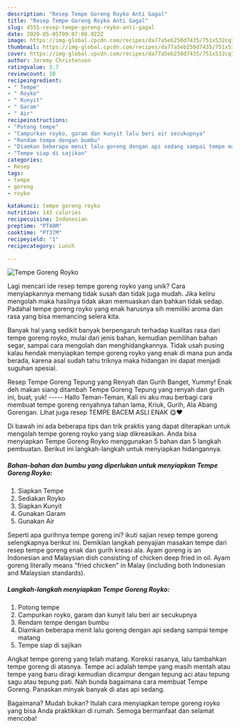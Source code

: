 ```yaml
---
description: "Resep Tempe Goreng Royko Anti Gagal"
title: "Resep Tempe Goreng Royko Anti Gagal"
slug: 4555-resep-tempe-goreng-royko-anti-gagal
date: 2020-05-05T09:07:08.922Z
image: https://img-global.cpcdn.com/recipes/da77a5eb250d7435/751x532cq70/tempe-goreng-royko-foto-resep-utama.jpg
thumbnail: https://img-global.cpcdn.com/recipes/da77a5eb250d7435/751x532cq70/tempe-goreng-royko-foto-resep-utama.jpg
cover: https://img-global.cpcdn.com/recipes/da77a5eb250d7435/751x532cq70/tempe-goreng-royko-foto-resep-utama.jpg
author: Jeremy Christensen
ratingvalue: 3.7
reviewcount: 10
recipeingredient:
- " Tempe"
- " Royko"
- " Kunyit"
- " Garam"
- " Air"
recipeinstructions:
- "Potong tempe"
- "Campurkan royko, garam dan kunyit lalu beri air secukupnya"
- "Rendam tempe dengan bumbu"
- "Diamkan beberapa menit lalu goreng dengan api sedang sampai tempe matang"
- "Tempe siap di sajikan"
categories:
- Resep
tags:
- tempe
- goreng
- royko

katakunci: tempe goreng royko 
nutrition: 143 calories
recipecuisine: Indonesian
preptime: "PT40M"
cooktime: "PT37M"
recipeyield: "1"
recipecategory: Lunch

---
```



![Tempe Goreng Royko](https://img-global.cpcdn.com/recipes/da77a5eb250d7435/751x532cq70/tempe-goreng-royko-foto-resep-utama.jpg)

Lagi mencari ide resep tempe goreng royko yang unik? Cara menyiapkannya memang tidak susah dan tidak juga mudah. Jika keliru mengolah maka hasilnya tidak akan memuaskan dan bahkan tidak sedap. Padahal tempe goreng royko yang enak harusnya sih memiliki aroma dan rasa yang bisa memancing selera kita.

Banyak hal yang sedikit banyak berpengaruh terhadap kualitas rasa dari tempe goreng royko, mulai dari jenis bahan, kemudian pemilihan bahan segar, sampai cara mengolah dan menghidangkannya. Tidak usah pusing kalau hendak menyiapkan tempe goreng royko yang enak di mana pun anda berada, karena asal sudah tahu triknya maka hidangan ini dapat menjadi suguhan spesial.

Resep Tempe Goreng Tepung yang Renyah dan Gurih Banget, Yummy! Enak deh makan siang ditambah Tempe Goreng Tepung yang renyah dan gurih ini, buat, yuk! ----- Hallo Teman-Teman, Kali ini aku mau berbagi cara membuat tempe goreng renyahnya tahan lama, Kriuk, Gurih, Ala Abang Gorengan. Lihat juga resep TEMPE BACEM ASLI ENAK 😋❤


Di bawah ini ada beberapa tips dan trik praktis yang dapat diterapkan untuk mengolah tempe goreng royko yang siap dikreasikan. Anda bisa menyiapkan Tempe Goreng Royko menggunakan 5 bahan dan 5 langkah pembuatan. Berikut ini langkah-langkah untuk menyiapkan hidangannya.

<!--inarticleads1-->

##### Bahan-bahan dan bumbu yang diperlukan untuk menyiapkan Tempe Goreng Royko:

1. Siapkan  Tempe
1. Sediakan  Royko
1. Siapkan  Kunyit
1. Gunakan  Garam
1. Gunakan  Air


Seperti apa gurihnya tempe goreng ini? ikuti sajian resep tempe goreng selengkapnya berikut ini. Demikian langkah penyajian masakan tempe dari resep tempe goreng enak dan gurih kreasi ala. Ayam goreng is an Indonesian and Malaysian dish consisting of chicken deep fried in oil. Ayam goreng literally means &#34;fried chicken&#34; in Malay (including both Indonesian and Malaysian standards). 

<!--inarticleads2-->

##### Langkah-langkah menyiapkan Tempe Goreng Royko:

1. Potong tempe
1. Campurkan royko, garam dan kunyit lalu beri air secukupnya
1. Rendam tempe dengan bumbu
1. Diamkan beberapa menit lalu goreng dengan api sedang sampai tempe matang
1. Tempe siap di sajikan


Angkat tempe goreng yang telah matang. Koreksi rasanya, lalu tambahkan tempe goreng di atasnya. Tempe aci adalah tempe yang masih mentah atau tempe yang baru diragi kemudian dicampur dengan tepung aci atau tepung sagu atau tepung pati. Nah bunda bagaimana cara membuat Tempe Goreng. Panaskan minyak banyak di atas api sedang. 

Bagaimana? Mudah bukan? Itulah cara menyiapkan tempe goreng royko yang bisa Anda praktikkan di rumah. Semoga bermanfaat dan selamat mencoba!
